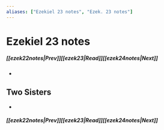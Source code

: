 ```yaml
---
aliases: ["Ezekiel 23 notes", "Ezek. 23 notes"]
---
```

# Ezekiel 23 notes
##### <span class=arrow-left></span>[[ezek22notes|Prev]]<span class=navigation-separator></span>[[ezek23|Read]]<span class=navigation-separator></span>[[ezek24notes|Next]]<span class=arrow-right></span>
- 
## Two Sisters
- 
##### <span class=arrow-left></span>[[ezek22notes|Prev]]<span class=navigation-separator></span>[[ezek23|Read]]<span class=navigation-separator></span>[[ezek24notes|Next]]<span class=arrow-right></span>